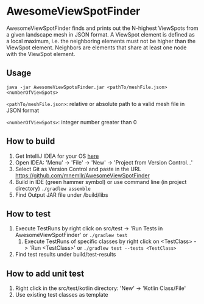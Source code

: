 # AwesomeViewSpotFinder
AwesomeViewSpotFinder finds and prints out the N-highest ViewSpots from a given landscape mesh in 
JSON format. A ViewSpot element is defined as a local maximum, i.e. the neighboring elements must 
not be higher than the ViewSpot element.  Neighbors are elements that share at least one node 
with the ViewSpot element.

## Usage
`java -jar AwesomeViewSpotsFinder.jar <pathTo/meshFile.json> <numberOfViewSpots>`

`<pathTo/meshFile.json>`: relative or absolute path to a valid mesh file in JSON format

`<numberOfViewSpots>`: integer number greater than 0

## How to build
1. Get IntelliJ IDEA for your OS [here](https://www.jetbrains.com/idea/download/#section=linux) 
2. Open IDEA: 'Menu' -> 'File' -> 'New' -> 'Project from Version Control...'
3. Select Git as Version Control and paste in the URL https://github.com/mnemllr/AwesomeViewSpotFinder
4. Build in IDE (green hammer symbol) or use command line (in project directory) `./gradlew assemble`
5. Find Output JAR file under /build/libs

## How to test
1. Execute TestRuns by right click on src/test -> 'Run Tests in AwesomeViewSpotFinder' or `./gradlew test`
      1. Execute TestRuns of specific classes by right click on \<TestClass\> -> 'Run \<TestClass\>' or 
   `./gradlew test --tests <TestClass>`
2. Find test results under build/test-results

## How to add unit test
1. Right click in the src/test/kotlin directory: 'New' -> 'Kotlin Class/File'
2. Use existing test classes as template
